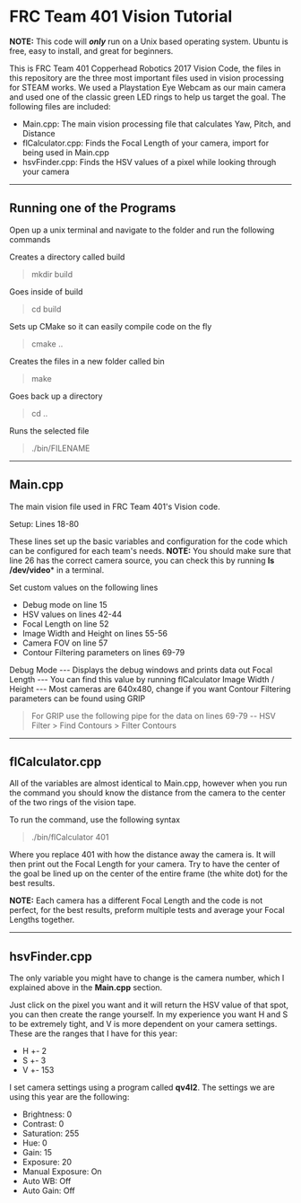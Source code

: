 FRC Team 401 Vision Tutorial
===================

**NOTE:** This code will **_only_** run on a Unix based operating system. Ubuntu is free, easy to install, and great for beginners.

This is FRC Team 401 Copperhead Robotics 2017 Vision Code, the files in this repository are the three most important files used in vision processing for STEAM works. We used a Playstation Eye Webcam as our main camera and used one of the classic green LED rings to help us target the goal. The following files are included:

 - Main.cpp: The main vision processing file that calculates Yaw, Pitch, and Distance
 - flCalculator.cpp: Finds the Focal Length of your camera, import for being used in Main.cpp
 - hsvFinder.cpp: Finds the HSV values of a pixel while looking through your camera

----------


Running one of the Programs
-------------

Open up a unix terminal and navigate to the folder and run the following commands

Creates a directory called build
>mkdir build

Goes inside of build

>cd build

Sets up CMake so it can easily compile code on the fly

>cmake ..

Creates the files in a new folder called bin

>make

Goes back up a directory

>cd ..

Runs the selected file

>./bin/FILENAME

----------

Main.cpp
-------------------
The main vision file used in FRC Team 401's Vision code.

Setup: Lines 18-80

These lines set up the basic variables and configuration for the code which can be configured for each team's needs.
**NOTE:** You should make sure that line 26 has the correct camera source, you can check this by running **ls /dev/video*** in a terminal.
 
 Set custom values on the following lines
 
 - Debug mode on line 15
 - HSV values on lines 42-44
 - Focal Length on line 52
 - Image Width and Height on lines 55-56
 - Camera FOV on line 57
 - Contour Filtering parameters on lines 69-79

Debug Mode --- Displays the debug windows and prints data out
Focal Length --- You can find this value by running flCalculator
Image Width / Height --- Most cameras are 640x480, change if you want
Contour Filtering parameters can be found using GRIP
>For GRIP use the following pipe for the data on lines 69-79
>-- HSV Filter > Find Contours > Filter Contours

----------

flCalculator.cpp
-------------------
All of the variables are almost identical to Main.cpp, however when you run the command you should know the distance from the camera to the center of the two rings of the vision tape.

To run the command, use the following syntax
>./bin/flCalculator 401

Where you replace 401 with how the distance away the camera is. It will then print out the Focal Length for your camera. Try to have the center of the goal be lined up on the center of the entire frame (the white dot) for the best results.

**NOTE:** Each camera has a different Focal Length and the code is not perfect, for the best results, preform multiple tests and average your Focal Lengths together.

----------

hsvFinder.cpp
-------------------
The only variable you might have to change is the camera number, which I explained above in the **Main.cpp** section. 

Just click on the pixel you want and it will return the HSV value of that spot, you can then create the range yourself. In my experience you want H and S to be extremely tight, and V is more dependent on your camera settings. These are the ranges that I have for this year:

- H +- 2
- S +- 3
- V +- 153

I set camera settings using a program called **qv4l2**. The settings we are using this year are the following:

  - Brightness: 0
  - Contrast: 0
  - Saturation: 255
  - Hue: 0
  -  Gain: 15
  - Exposure: 20
  - Manual Exposure: On
  - Auto WB: Off
  - Auto Gain: Off
	
